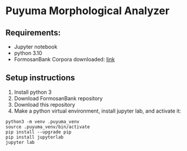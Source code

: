 # Puyuma Morphological Analyzer

## Requirements: 
- Jupyter notebook
- python 3.10
- FormosanBank Corpora downloaded: [link](https://github.com/FormosanBank/FormosanBank)

## Setup instructions
1. Install python 3
2. Download FormosanBank repository
3. Download this repository
4. Make a python virtual environment, install jupyter lab, and activate it:
```
python3 -m venv .puyuma_venv
source .puyuma_venv/bin/activate
pip install --upgrade pip
pip install jupyterlab
jupyter lab
```